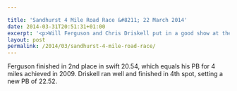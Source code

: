 ```yaml
---

title: 'Sandhurst 4 Mile Road Race &#8211; 22 March 2014'
date: 2014-03-31T20:51:31+01:00
excerpt: '<p>Will Ferguson and Chris Driskell put in a good show at the annual 4 mile road race at Sandhurst, near Gloucester, on Saturday 22 March. </p>'
layout: post
permalink: /2014/03/sandhurst-4-mile-road-race/
---
```

Ferguson finished in 2nd place in swift 20.54, which equals his PB for 4 miles achieved in 2009. Driskell ran well and finished in 4th spot, setting a new PB of 22.52.</p>